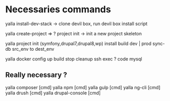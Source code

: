 # Necessaries commands

yalla install-dev-stack -> clone devil box, run devil box install script

yalla create-project => ? project init -> init a new project skeleton

yalla project init (symfony,drupal7,drupal8,wp) 
              install
              build dev | prod 
              sync-db src_env to dest_env


yalla docker config
             up
             build
             stop
             cleanup
             ssh
             exec
             ? code
             mysql


Really necessary ? 
------------
yalla composer [cmd]
yalla npm [cmd]
yalla gulp [cmd]
yalla ng-cli [cmd]
yalla drush [cmd]
yalla drupal-console [cmd]

